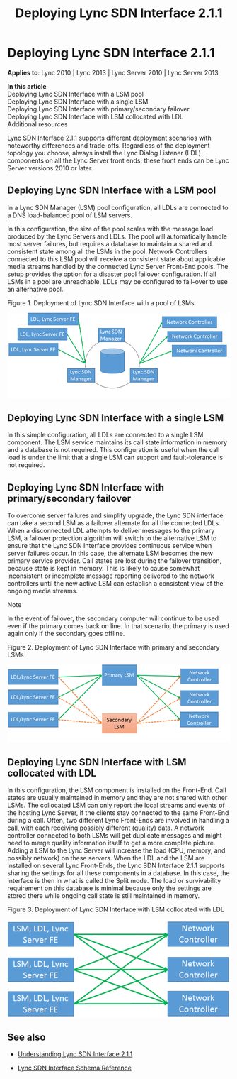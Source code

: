 ﻿---
title: Deploying Lync SDN Interface 2.1.1
TOCTitle: Deploying Lync SDN Interface 2.1.1
ms:assetid: 28293ebc-d1f4-4715-b7cd-276055e48015
ms:mtpsurl: https://msdn.microsoft.com/en-us/library/Dn785194(v=office.15)
ms:contentKeyID: 62952678
ms.date: 02/16/2015
mtps_version: v=office.15
---

# Deploying Lync SDN Interface 2.1.1


**Applies to**: Lync 2010 | Lync 2013 | Lync Server 2010 | Lync Server 2013

**In this article**  
Deploying Lync SDN Interface with a LSM pool  
Deploying Lync SDN Interface with a single LSM  
Deploying Lync SDN Interface with primary/secondary failover  
Deploying Lync SDN Interface with LSM collocated with LDL  
Additional resources  

Lync SDN Interface 2.1.1 supports different deployment scenarios with noteworthy differences and trade-offs. Regardless of the deployment topology you choose, always install the Lync Dialog Listener (LDL) components on all the Lync Server front ends; these front ends can be Lync Server versions 2010 or later.

## Deploying Lync SDN Interface with a LSM pool

In a Lync SDN Manager (LSM) pool configuration, all LDLs are connected to a DNS load-balanced pool of LSM servers.

In this configuration, the size of the pool scales with the message load produced by the Lync Servers and LDLs. The pool will automatically handle most server failures, but requires a database to maintain a shared and consistent state among all the LSMs in the pool. Network Controllers connected to this LSM pool will receive a consistent state about applicable media streams handled by the connected Lync Server Front-End pools. The setup provides the option for a disaster pool failover configuration. If all LSMs in a pool are unreachable, LDLs may be configured to fail-over to use an alternative pool.

Figure 1. Deployment of Lync SDN Interface with a pool of LSMs

  
![Deploying Lync SDNI with LSM pool](images/Dn785194.Lync_sdn_interface_deploy_with_LSM_pool(Office.15).png "Deploying Lync SDNI with LSM pool")

## Deploying Lync SDN Interface with a single LSM

In this simple configuration, all LDLs are connected to a single LSM component. The LSM service maintains its call state information in memory and a database is not required. This configuration is useful when the call load is under the limit that a single LSM can support and fault-tolerance is not required.

## Deploying Lync SDN Interface with primary/secondary failover

To overcome server failures and simplify upgrade, the Lync SDN interface can take a second LSM as a failover alternate for all the connected LDLs. When a disconnected LDL attempts to deliver messages to the primary LSM, a failover protection algorithm will switch to the alternative LSM to ensure that the Lync SDN Interface provides continuous service when server failures occur. In this case, the alternate LSM becomes the new primary service provider. Call states are lost during the failover transition, because state is kept in memory. This is likely to cause somewhat inconsistent or incomplete message reporting delivered to the network controllers until the new active LSM can establish a consistent view of the ongoing media streams.


> [!NOTE]
> <P>In the event of failover, the secondary computer will continue to be used even if the primary comes back on line. In that scenario, the primary is used again only if the secondary goes offline.</P>



Figure 2. Deployment of Lync SDN Interface with primary and secondary LSMs

  
![Deploying Lync SDNI with primary and secondary LSM](images/Dn785194.Lync_sdn_interface_deploy_with_primary_secondary_LSMs(Office.15).png "Deploying Lync SDNI with primary and secondary LSM")

## Deploying Lync SDN Interface with LSM collocated with LDL

In this configuration, the LSM component is installed on the Front-End. Call states are usually maintained in memory and they are not shared with other LSMs. The collocated LSM can only report the local streams and events of the hosting Lync Server, if the clients stay connected to the same Front-End during a call. Often, two different Lync Front-Ends are involved in handling a call, with each receiving possibly different (quality) data. A network controller connected to both LSMs will get duplicate messages and might need to merge quality information itself to get a more complete picture. Adding a LSM to the Lync Server will increase the load (CPU, memory, and possibly network) on these servers. When the LDL and the LSM are installed on several Lync Front-Ends, the Lync SDN Interface 2.1.1 supports sharing the settings for all these components in a database. In this case, the interface is then in what is called the Split mode. The load or survivability requirement on this database is minimal because only the settings are stored there while ongoing call state is still maintained in memory.

Figure 3. Deployment of Lync SDN Interface with LSM collocated with LDL

  
![Deploying Lync SDNI with LSM collocated with LDL](images/Dn785194.Lync_sdn_interface_deploy_with_lsm_colloated_with_ldl(Office.15).png "Deploying Lync SDNI with LSM collocated with LDL")

## See also

  - [Understanding Lync SDN Interface 2.1.1](understanding-lync-sdn-interface-2-1-1.md)

  - [Lync SDN Interface Schema Reference](lync-sdn-interface-schema-reference.md)

